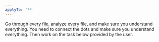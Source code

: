 ```yaml
---
applyTo: '**'
---
```

Go through every file, analyze every file, and make sure you understand everything. You need to connect the dots and make sure you understand everything. Then work on the task below provided by the user.